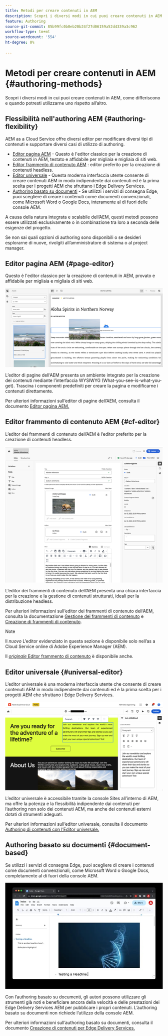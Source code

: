 ```yaml
---
title: Metodi per creare contenuti in AEM
description: Scopri i diversi modi in cui puoi creare contenuti in AEM e le loro differenze.
feature: Authoring
source-git-commit: 85b99fc0b0eb20b24f27d06159a52d4339a3c962
workflow-type: tm+mt
source-wordcount: '554'
ht-degree: 0%

---
```



# Metodi per creare contenuti in AEM {#authoring-methods}

Scopri i diversi modi in cui puoi creare contenuti in AEM, come differiscono e quando potresti utilizzarne uno rispetto all’altro.

## Flessibilità nell&#39;authoring AEM {#authoring-flexibility}

AEM as a Cloud Service offre diversi editor per modificare diversi tipi di contenuti e supportare diversi casi di utilizzo di authoring.

* [Editor pagina AEM](#page-editor) - Questo è l&#39;editor classico per la creazione di contenuti in AEM, testato e affidabile per migliaia e migliaia di siti web.
* [Editor frammento di contenuto AEM](#cf-editor) : editor preferito per la creazione di contenuti headless.
* [Editor universale](#universal-editor) - Questa moderna interfaccia utente consente di creare contenuti AEM in modo indipendente dai contenuti ed è la prima scelta per i progetti AEM che sfruttano i Edge Delivery Services.
* [Authoring basato su documenti](#document-based) - Se utilizzi i servizi di consegna Edge, puoi scegliere di creare i contenuti come documenti convenzionali, come Microsoft Word o Google Docs, interamente al di fuori delle console AEM.

A causa della natura integrata e scalabile dell’AEM, questi metodi possono essere utilizzati esclusivamente o in combinazione tra loro a seconda delle esigenze del progetto.

Se non sai quali opzioni di authoring sono disponibili o se desideri esplorarne di nuove, rivolgiti all’amministratore di sistema o al project manager.

## Editor pagina AEM {#page-editor}

Questo è l&#39;editor classico per la creazione di contenuti in AEM, provato e affidabile per migliaia e migliaia di siti web.

![Editor pagina AEM](assets/authoring-methods-page-editor.png)

L’editor di pagine dell’AEM presenta un ambiente integrato per la creazione dei contenuti mediante l’interfaccia WYSIWYG (What-you-see-is-what-you-get). Trascina i componenti predefiniti per creare la pagina e modificarne i contenuti direttamente.

Per ulteriori informazioni sull’editor di pagine dell’AEM, consulta il documento [Editor pagina AEM.](/help/sites-cloud/authoring/page-editor/introduction.md)

## Editor frammento di contenuto AEM {#cf-editor}

L’editor dei frammenti di contenuto dell’AEM è l’editor preferito per la creazione di contenuti headless.

![Editor frammento di contenuto AEM](assets/authoring-methods-cf-editor.png)

L’editor dei frammenti di contenuto dell’AEM presenta una chiara interfaccia per la creazione e la gestione di contenuti strutturati, ideali per la distribuzione headless.

Per ulteriori informazioni sull’editor dei frammenti di contenuto dell’AEM, consulta la documentazione [Gestione dei frammenti di contenuto](/help/sites-cloud/administering/content-fragments/managing.md) e [Creazione di frammenti di contenuto](/help/sites-cloud/administering/content-fragments/managing.md).

>[!NOTE]
>
>Il *nuovo* L’editor evidenziato in questa sezione è disponibile solo nell’as a Cloud Service online di Adobe Experience Manager (AEM).
>
>Il [*originale* Editor frammento di contenuto](/help/assets/content-fragments/content-fragments-variations.md) è disponibile anche.

## Editor universale {#universal-editor}

L’editor universale è una moderna interfaccia utente che consente di creare contenuti AEM in modo indipendente dai contenuti ed è la prima scelta per i progetti AEM che sfruttano i Edge Delivery Services.

![L’editor universale](assets/authoring-methods-ue.png)

L’editor universale è accessibile tramite la console Sites all’interno di AEM, ma offre la potenza e la flessibilità indipendente dai contenuti per l’authoring non solo dei contenuti AEM, ma anche dei contenuti esterni dotati di strumenti adeguati.

Per ulteriori informazioni sull’editor universale, consulta il documento [Authoring di contenuti con l’Editor universale.](/help/implementing/universal-editor/authoring.md)

## Authoring basato su documenti {#document-based}

Se utilizzi i servizi di consegna Edge, puoi scegliere di creare i contenuti come documenti convenzionali, come Microsoft Word o Google Docs, completamente al di fuori della console AEM.

![Modifica di contenuti basati su documenti](assets/authoring-methods-document.jpg)

Con l’authoring basato su documenti, gli autori possono utilizzare gli strumenti già noti e beneficiare ancora della velocità e delle prestazioni dei Edge Delivery Services AEM per pubblicare i propri contenuti. L’authoring basato su documenti non richiede l’utilizzo della console AEM.

Per ulteriori informazioni sull’authoring basato su documenti, consulta il documento [Creazione di contenuti per Edge Delivery Services.](/help/edge/authoring.md)
